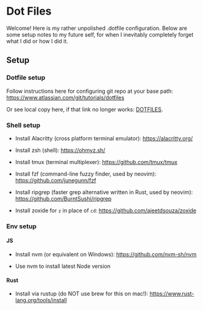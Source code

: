 # Dot Files

Welcome! Here is my rather unpolished .dotfile configuration. Below are some setup notes to my future self, for when I inevitably completely forget what I did or how I did it.

## Setup

### Dotfile setup 

Follow instructions here for configuring git repo at your base path: https://www.atlassian.com/git/tutorials/dotfiles

Or see local copy here, if that link no longer works: [DOTFILES](./DOTFILES.md).

### Shell setup

- Install Alacritty (cross platform terminal emulator): https://alacritty.org/

- Install zsh (shell): https://ohmyz.sh/

- Install tmux (terminal multiplexer): https://github.com/tmux/tmux

- Install fzf (command-line fuzzy finder, used by neovim): https://github.com/junegunn/fzf

- Install ripgrep (faster grep alternative written in Rust, used by neovim): https://github.com/BurntSushi/ripgrep

- Install zoxide for `z` in place of `cd`: https://github.com/ajeetdsouza/zoxide

### Env setup

#### JS

- Install nvm (or equivalent on Windows): https://github.com/nvm-sh/nvm

- Use nvm to install latest Node version

#### Rust

- Install via rustup (do NOT use brew for this on mac!): https://www.rust-lang.org/tools/install


